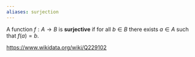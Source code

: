 ```yaml
---
aliases: surjection
---
```

A function $f:A\to B$ is **surjective** if for all $b \in B$ there exists $a\in A$ such that $f(a)=b$. 

https://www.wikidata.org/wiki/Q229102